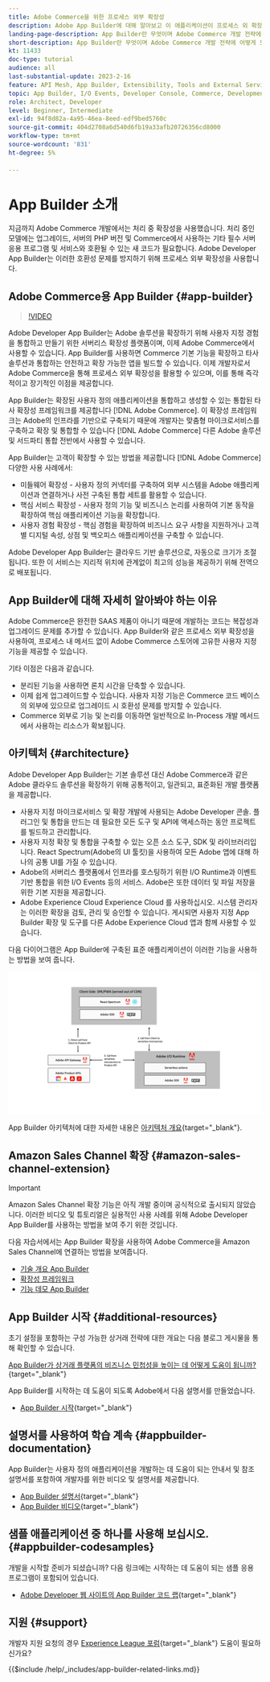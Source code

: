 ```yaml
---
title: Adobe Commerce을 위한 프로세스 외부 확장성
description: Adobe App Builder에 대해 알아보고 이 애플리케이션이 프로세스 외 확장성에 있어 중요한 이유를 알아봅니다.
landing-page-description: App Builder란 무엇이며 Adobe Commerce 개발 전략에 어떻게 도움이 되는지 알아봅니다.
short-description: App Builder란 무엇이며 Adobe Commerce 개발 전략에 어떻게 도움이 되는지 알아봅니다.
kt: 11433
doc-type: tutorial
audience: all
last-substantial-update: 2023-2-16
feature: API Mesh, App Builder, Extensibility, Tools and External Services, Backend Development
topic: App Builder, I/O Events, Developer Console, Commerce, Development, Integrations
role: Architect, Developer
level: Beginner, Intermediate
exl-id: 94f8d82a-4a95-46ea-8eed-edf9bed5760c
source-git-commit: 404d2708a6d540d6fb19a33afb20726356cd8000
workflow-type: tm+mt
source-wordcount: '831'
ht-degree: 5%

---
```


# App Builder 소개

지금까지 Adobe Commerce 개발에서는 처리 중 확장성을 사용했습니다. 처리 중인 모델에는 업그레이드, 서버의 PHP 버전 및 Commerce에서 사용하는 기타 필수 서버 응용 프로그램 및 서비스와 호환될 수 있는 새 코드가 필요합니다. Adobe Developer App Builder는 이러한 호환성 문제를 방지하기 위해 프로세스 외부 확장성을 사용합니다.

## Adobe Commerce용 App Builder {#app-builder}

>[!VIDEO](https://video.tv.adobe.com/v/3412839?quality=12&learn=on)

Adobe Developer App Builder는 Adobe 솔루션을 확장하기 위해 사용자 지정 경험을 통합하고 만들기 위한 서버리스 확장성 플랫폼이며, 이제 Adobe Commerce에서 사용할 수 있습니다. App Builder를 사용하면 Commerce 기본 기능을 확장하고 타사 솔루션과 통합하는 안전하고 확장 가능한 앱을 빌드할 수 있습니다. 이제 개발자로서 Adobe Commerce을 통해 프로세스 외부 확장성을 활용할 수 있으며, 이를 통해 즉각적이고 장기적인 이점을 제공합니다.

App Builder는 확장된 사용자 정의 애플리케이션을 통합하고 생성할 수 있는 통합된 타사 확장성 프레임워크를 제공합니다 [!DNL Adobe Commerce]. 이 확장성 프레임워크는 Adobe의 인프라를 기반으로 구축되기 때문에 개발자는 맞춤형 마이크로서비스를 구축하고 확장 및 통합할 수 있습니다 [!DNL Adobe Commerce] 다른 Adobe 솔루션 및 서드파티 통합 전반에서 사용할 수 있습니다.

App Builder는 고객이 확장할 수 있는 방법을 제공합니다 [!DNL Adobe Commerce] 다양한 사용 사례에서:

* 미들웨어 확장성 - 사용자 정의 커넥터를 구축하여 외부 시스템을 Adobe 애플리케이션과 연결하거나 사전 구축된 통합 세트를 활용할 수 있습니다.
* 핵심 서비스 확장성 - 사용자 정의 기능 및 비즈니스 논리를 사용하여 기본 동작을 확장하여 핵심 애플리케이션 기능을 확장합니다.
* 사용자 경험 확장성 - 핵심 경험을 확장하여 비즈니스 요구 사항을 지원하거나 고객별 디지털 속성, 상점 및 백오피스 애플리케이션을 구축할 수 있습니다.

Adobe Developer App Builder는 클라우드 기반 솔루션으로, 자동으로 크기가 조절됩니다. 또한 이 서비스는 지리적 위치에 관계없이 최고의 성능을 제공하기 위해 전역으로 배포됩니다.

## App Builder에 대해 자세히 알아봐야 하는 이유

Adobe Commerce은 완전한 SAAS 제품이 아니기 때문에 개발하는 코드는 복잡성과 업그레이드 문제를 추가할 수 있습니다. App Builder와 같은 프로세스 외부 확장성을 사용하여, 프로세스 내 메서드 없이 Adobe Commerce 스토어에 고유한 사용자 지정 기능을 제공할 수 있습니다.

기타 이점은 다음과 같습니다.

* 분리된 기능을 사용하면 론치 시간을 단축할 수 있습니다.
* 이제 쉽게 업그레이드할 수 있습니다. 사용자 지정 기능은 Commerce 코드 베이스의 외부에 있으므로 업그레이드 시 호환성 문제를 방지할 수 있습니다.
* Commerce 외부로 기능 및 논리를 이동하면 일반적으로 In-Process 개발 메서드에서 사용하는 리소스가 확보됩니다.

## 아키텍처 {#architecture}

Adobe Developer App Builder는 기본 솔루션 대신 Adobe Commerce과 같은 Adobe 클라우드 솔루션을 확장하기 위해 공통적이고, 일관되고, 표준화된 개발 플랫폼을 제공합니다.

* 사용자 지정 마이크로서비스 및 확장 개발에 사용되는 Adobe Developer 콘솔. 플러그인 및 통합을 만드는 데 필요한 모든 도구 및 API에 액세스하는 동안 프로젝트를 빌드하고 관리합니다.
* 사용자 지정 확장 및 통합을 구축할 수 있는 오픈 소스 도구, SDK 및 라이브러리입니다. React Spectrum(Adobe의 UI 툴킷)을 사용하여 모든 Adobe 앱에 대해 하나의 공통 UI를 가질 수 있습니다.
* Adobe의 서버리스 플랫폼에서 인프라를 호스팅하기 위한 I/O Runtime과 이벤트 기반 통합을 위한 I/O Events 등의 서비스. Adobe은 또한 데이터 및 파일 저장을 위한 기본 지원을 제공합니다.
* Adobe Experience Cloud Experience Cloud 를 사용하십시오. 시스템 관리자는 이러한 확장을 검토, 관리 및 승인할 수 있습니다. 게시되면 사용자 지정 App Builder 확장 및 도구를 다른 Adobe Experience Cloud 앱과 함께 사용할 수 있습니다.

다음 다이어그램은 App Builder에 구축된 표준 애플리케이션이 이러한 기능을 사용하는 방법을 보여 줍니다.

![아키텍처](/help/assets/app-builder/app-builder-architecture.jpeg)

App Builder 아키텍처에 대한 자세한 내용은 [아키텍처 개요](https://developer.adobe.com/app-builder/docs/guides/){target="_blank"}.

## Amazon Sales Channel 확장 {#amazon-sales-channel-extension}

>[!IMPORTANT]
>
>Amazon Sales Channel 확장 기능은 아직 개발 중이며 공식적으로 출시되지 않았습니다.  이러한 비디오 및 튜토리얼은 실용적인 사용 사례를 위해 Adobe Developer App Builder를 사용하는 방법을 보여 주기 위한 것입니다.

다음 자습서에서는 App Builder 확장을 사용하여 Adobe Commerce을 Amazon Sales Channel에 연결하는 방법을 보여줍니다.

* [기술 개요 App Builder](../app-builder/app-builder-technical-overview.md)
* [확장성 프레임워크](../app-builder/extensibility-framework-commerce-eventing.md)
* [기능 데모 App Builder](../app-builder/app-builder-functional-demonstration.md)

## App Builder 시작 {#additional-resources}

초기 설정을 포함하는 구성 가능한 상거래 전략에 대한 개요는 다음 블로그 게시물을 통해 확인할 수 있습니다.

[App Builder가 상거래 플랫폼의 비즈니스 민첩성을 높이는 데 어떻게 도움이 됩니까?](https://business.adobe.com/blog/how-to/how-app-builder-helps-you-implement-a-composable-commerce-strategy){target="_blank"}

App Builder를 시작하는 데 도움이 되도록 Adobe에서 다음 설명서를 만들었습니다.

* [App Builder 시작](https://developer.adobe.com/app-builder/docs/getting_started/){target="_blank"}

## 설명서를 사용하여 학습 계속 {#appbuilder-documentation}

App Builder는 사용자 정의 애플리케이션을 개발하는 데 도움이 되는 안내서 및 참조 설명서를 포함하여 개발자를 위한 비디오 및 설명서를 제공합니다.

* [App Builder 설명서](https://developer.adobe.com/app-builder/docs/overview/){target="_blank"}
* [App Builder 비디오](https://www.youtube.com/playlist?list=PLcVEYUqU7VRfDij-Jbjyw8S8EzW073F_o){target="_blank"}

## 샘플 애플리케이션 중 하나를 사용해 보십시오. {#appbuilder-codesamples}

개발을 시작할 준비가 되셨습니까? 다음 링크에는 시작하는 데 도움이 되는 샘플 응용 프로그램이 포함되어 있습니다.

* [Adobe Developer 웹 사이트의 App Builder 코드 랩](https://developer.adobe.com/app-builder/docs/resources/){target="_blank"}

## 지원 {#support}

개발자 지원 요청의 경우 [Experience League 포럼](https://experienceleaguecommunities.adobe.com/t5/app-builder/ct-p/project-firefly){target="_blank"} 도움이 필요하신가요?

{{$include /help/_includes/app-builder-related-links.md}}

